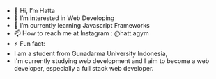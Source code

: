 - 👋 Hi, I’m Hatta
- 👀 I’m interested in Web Developing
- 🌱 I’m currently learning Javascript Frameworks
- 📫 How to reach me at Instagram : @hatt.agym
- ⚡ Fun fact:
- I am a student from Gunadarma University Indonesia,
- I'm currently studying web development and I aim to become a web developer, especially a full stack web developer.

<!---
attah1911/attah1911 is a ✨ special ✨ repository because its `README.md` (this file) appears on your GitHub profile.
You can click the Preview link to take a look at your changes.
--->
